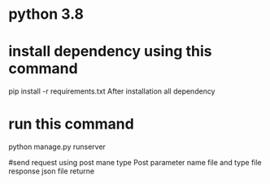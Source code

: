 # python 3.8
# install dependency using this command
pip install -r requirements.txt
After installation all dependency 
# run this command 
python manage.py runserver

#send request using post mane type Post
parameter name file and type file
response json file returne
